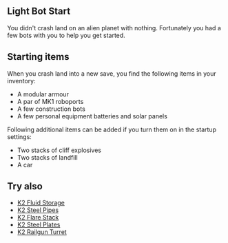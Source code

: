 ## Light Bot Start

You didn't crash land on an alien planet with nothing. Fortunately you had a few bots with you to help you get started.

## Starting items

When you crash land into a new save, you find the following items in your inventory:

- A modular armour
- A par of MK1 roboports
- A few construction bots
- A few personal equipment batteries and solar panels

Following additional items can be added if you turn them on in the startup settings:

- Two stacks of cliff explosives
- Two stacks of landfill
- A car

## Try also

- [K2 Fluid Storage](https://mods.factorio.com/mod/k2-fluid-storage)
- [K2 Steel Pipes](https://mods.factorio.com/mod/k2-steel-pipes)
- [K2 Flare Stack](https://mods.factorio.com/mod/k2-flare-stack)
- [K2 Steel Plates](https://mods.factorio.com/mod/k2-steel-pipes)
- [K2 Railgun Turret](https://mods.factorio.com/mod/k2-railgun-turret)
